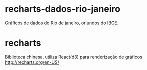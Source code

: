 # recharts-dados-rio-janeiro
Gráficos de dados do Rio de janeiro, oriundos do IBGE.

# recharts
Biblioteca chinesa, utiliza React(d3) para renderização de gráficos
    http://recharts.org/en-US/
